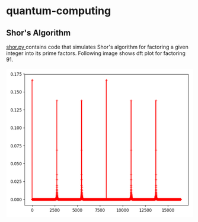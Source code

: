 # quantum-computing

<h2>Shor's Algorithm</h2>
<p> 
  <a href = "https://github.com/mhasan08/quantum-computing/blob/master/shor.py">shor.py </a> contains code that simulates Shor's algorithm for factoring a given integer into its prime factors. Following image shows dft plot for factoring 91. 
  <br/><br/>
  <img src="./images/dft.png" alt="dft" height="400" width="600">
</p>

